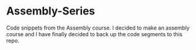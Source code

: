 # Assembly-Series
Code snippets from the Assembly course.
I decided to make an assembly course and I have finally decided to back up the code segments to this repo.
